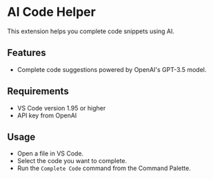 # AI Code Helper

This extension helps you complete code snippets using AI.

## Features
- Complete code suggestions powered by OpenAI's GPT-3.5 model.

## Requirements
- VS Code version 1.95 or higher
- API key from OpenAI

## Usage
- Open a file in VS Code.
- Select the code you want to complete.
- Run the `Complete Code` command from the Command Palette.

